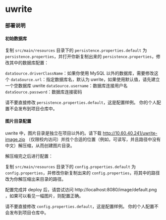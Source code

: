 uwrite
======

### 部署说明

#### 初始数据库

复制 `src/main/resources` 目录下的 `persistence.properties.default` 为 `persistence.properties`，并打开你新复制出来的 `persistence.properties`，修改其中的数据库配置：

`dataSource.driverClassName`：如果你使用 MySQL 以外的数据库，需要修改这个
`dataSource.url`：指定数据库名，默认为 uwrite，如果使用默认值，请先建立一个空数据库 uwrite
`dataSource.username`：数据库连接用户名
`dataSource.password`：数据库连接密码

请不要直接修改 `persistence.properties.default`，这是配置样例。
你的个人配置不会发布到项目仓库中。

#### 图片目录配置

uwrite 中，图片目录是独立在项目以外的。请下载 http://10.60.40.241/uwrite-image.zip （仅限校内访问）并找个合适的位置（例如，可读写，并且路径中没有中文）解压缩，从而创建图片目录。

解压缩完之后进行配置：

复制 `src/main/resources` 目录下的 `config.properties.default` 为 `config.properties`，并修改你新复制出来的 `config.properties`，将其中的路径改为你解压缩出来目录的路径。

配置完成并 deploy 后，请尝试访问 http://localhost:8080/image/default.png ，如果可以看见一幅图片，则配置正确。

请不要直接修改 `config.properties.default`，这是配置样例。
你的个人配置不会发布到项目仓库中。
